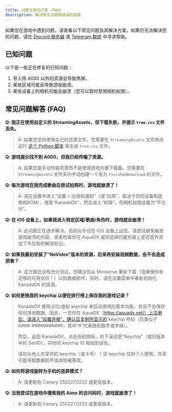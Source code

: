 ```yaml
---
title: 问题与常见问答 (FAQ)
description: 解决常见问题和错误的指南
---
```


如果您在游戏中遇到问题，请查看以下常见问题及其解决方案。如果仍无法解决您的问题，请在 [Discord 服务器](https://kdx.nightcord.com.de/zh/general/community) 或 [Telegram 群组](https://kdx.nightcord.com.de/zh/general/community) 中寻求帮助。

## 已知问题

以下是一些正在修复的已知问题：

1. 导入除 A000 以外的资源会导致黑屏。
2. 某些区域可能会导致游戏崩溃。
3. 某些设备上的相机可能会崩溃（您可以暂时禁用相机权限）。

## 常见问题解答 (FAQ)

**Q: 我正在使用自定义的 StreamingAssets，但下载失败，并提示 `tree.csv` 文件丢失。**

> A: 如果您坚持使用自己的资源文件，您需要在 `StreamingAssets` 文件夹内运行 [这个 Python 脚本](/misc/scripts/tree.py) 来生成 `tree.csv` 文件。

**Q: 游戏提示找不到 A000，但我已经传输了资源。**

> A: 如果您是手动传输资源而不是使用游戏内置下载器，您需要在 `StreamingAssets` 文件夹内手动创建一个名为 `FinishedDownload` 的文件。

**Q: 每次游戏在我完成歌曲后尝试拍照时，游戏就崩溃了！**

> A: 请在设置中进入“设置 > 应用和通知”（或“应用”，取决于你的设备制造商和ROM），搜索“KanadeDX”，然后进入“权限”，将相机权限设置为“不允许”。

**Q: 在 iOS 设备上，如果我进入特定区域/歌曲/角色时，游戏就会崩溃！**

> A: 此问题正在逐步解决，目前似乎仅在 iOS 设备上出现。请尝试避免触发游戏崩溃的内容，或者检查你在 AquaDX 或你选择的服务器上是否意外添加了不应有的解锁标记。

**Q: 如果我最初安装了“NoVideo”版本的资源，后来再安装视频数据，会不会造成损害？**

> A: 这方面还没有充分测试，但建议你从 Miniserve 重新下载（请确保你有足够的可用空间！）以防数据损坏。同时，请在设置菜单中重新初始化 KanadeDX 的资源。

**Q: 如何更换我的 keychip 以便在排行榜上保存我的游戏记录？**

> KanadeDX 使用占位/虚拟 keychip 来启动游戏的基本功能，并且不会保存任何游戏数据。因此，一旦你在 AquaDX（https://aquadx.net/）上注册后，请进入“设置连接”，确认后复制所显示的 keychip 号码（应类似于 A###-###########，其中“#”代表随机数字或字母）。
> 
> 然后，返回 KanadeDX，点击齿轮图标，向下滚动至“Keychip”（或旧版本中的 SeriID），将你的 keychip ID 粘贴到该处。
> 
> 请勿与他人共享你的 keychip（或卡号）！该 keychip 仅供个人使用，共享可能导致数据损坏或成绩被篡改。

**Q: 如何将游戏旋转为手机的竖屏模式？**

> A: 请更新到 Canary 250227.0222 或更高版本。

**Q: 当我尝试在游戏中搜索我的 Aime 的访问码时，游戏就崩溃了！**

> A: 请更新到 Canary 250227.0222 或更高版本。
